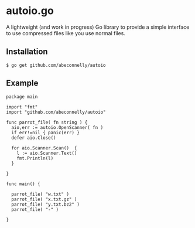 autoio.go
=========

A lightweight (and work in progress) Go library to provide a simple interface to use compressed files
like you use normal files.

Installation
------------

    $ go get github.com/abeconnelly/autoio

Example
-------

    package main

    import "fmt"
    import "github.com/abeconnelly/autoio"

    func parrot_file( fn string ) {
      aio,err := autoio.OpenScanner( fn )
      if err!=nil { panic(err) }
      defer aio.Close()

      for aio.Scanner.Scan()  {
        l := aio.Scanner.Text()
        fmt.Println(l)
      }

    }

    func main() {

      parrot_file( "w.txt" )
      parrot_file( "x.txt.gz" )
      parrot_file( "y.txt.bz2" )
      parrot_file( "-" )

    }

